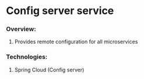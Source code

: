 # Config server service

### Overview:
1. Provides remote configuration for all microservices

### Technologies:
1. Spring Cloud (Config server)
